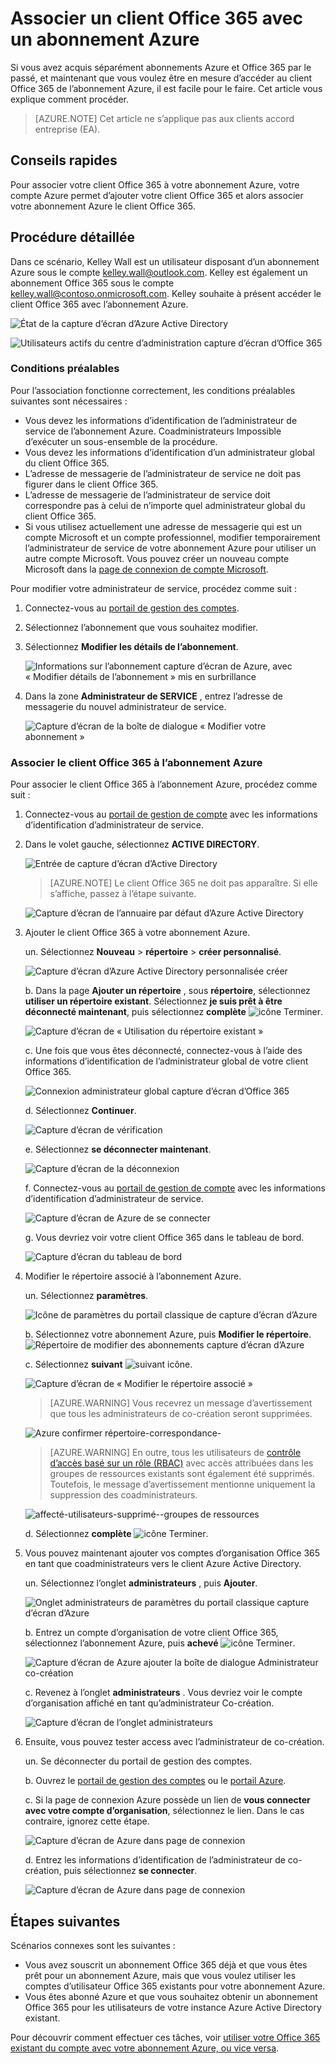 <properties
    pageTitle="Utilisez un client Office 365 avec un abonnement Azure | Microsoft Azure"
    description="Découvrez comment ajouter un annuaire Office 365 (client) à un abonnement Azure pour établir l’association."
    services=""
    documentationCenter=""
    authors="JiangChen79"
    manager="mbaldwin"
    editor=""
    tags="billing,top-support-issue"/>

<tags
    ms.service="billing"
    ms.workload="na"
    ms.tgt_pltfrm="ibiza"
    ms.devlang="na"
    ms.topic="article"
    ms.date="09/16/2016"
    ms.author="cjiang"/>

# <a name="associate-an-office-365-tenant-with-an-azure-subscription"></a>Associer un client Office 365 avec un abonnement Azure
Si vous avez acquis séparément abonnements Azure et Office 365 par le passé, et maintenant que vous voulez être en mesure d’accéder au client Office 365 de l’abonnement Azure, il est facile pour le faire. Cet article vous explique comment procéder.

> [AZURE.NOTE] Cet article ne s’applique pas aux clients accord entreprise (EA).

## <a name="quick-guidance"></a>Conseils rapides
Pour associer votre client Office 365 à votre abonnement Azure, votre compte Azure permet d’ajouter votre client Office 365 et alors associer votre abonnement Azure le client Office 365.

## <a name="detailed-steps"></a>Procédure détaillée
Dans ce scénario, Kelley Wall est un utilisateur disposant d’un abonnement Azure sous le compte kelley.wall@outlook.com. Kelley est également un abonnement Office 365 sous le compte kelley.wall@contoso.onmicrosoft.com. Kelley souhaite à présent accéder le client Office 365 avec l’abonnement Azure.

![État de la capture d’écran d’Azure Active Directory](./media/billing-add-office-365-tenant-to-azure-subscription/s31_msa-aad-status.png)

![Utilisateurs actifs du centre d’administration capture d’écran d’Office 365](./media/billing-add-office-365-tenant-to-azure-subscription/s32_office-365-user.png)

### <a name="prerequisites"></a>Conditions préalables
Pour l’association fonctionne correctement, les conditions préalables suivantes sont nécessaires :

- Vous devez les informations d’identification de l’administrateur de service de l’abonnement Azure. Coadministrateurs Impossible d’exécuter un sous-ensemble de la procédure.
- Vous devez les informations d’identification d’un administrateur global du client Office 365.
- L’adresse de messagerie de l’administrateur de service ne doit pas figurer dans le client Office 365.
- L’adresse de messagerie de l’administrateur de service doit correspondre pas à celui de n’importe quel administrateur global du client Office 365.
- Si vous utilisez actuellement une adresse de messagerie qui est un compte Microsoft et un compte professionnel, modifier temporairement l’administrateur de service de votre abonnement Azure pour utiliser un autre compte Microsoft. Vous pouvez créer un nouveau compte Microsoft dans la [page de connexion de compte Microsoft](https://signup.live.com/).


Pour modifier votre administrateur de service, procédez comme suit :

1. Connectez-vous au [portail de gestion des comptes](https://account.windowsazure.com/subscriptions).
2. Sélectionnez l’abonnement que vous souhaitez modifier.
3. Sélectionnez **Modifier les détails de l’abonnement**.

    ![Informations sur l’abonnement capture d’écran de Azure, avec « Modifier détails de l’abonnement » mis en surbrillance](./media/billing-add-office-365-tenant-to-azure-subscription/s33_azure-edit-subscription-details.png)

4. Dans la zone **Administrateur de SERVICE** , entrez l’adresse de messagerie du nouvel administrateur de service.

    ![Capture d’écran de la boîte de dialogue « Modifier votre abonnement »](./media/billing-add-office-365-tenant-to-azure-subscription/s34_change-subscription-service-admin.png)

### <a name="associate-the-office-365-tenant-with-the-azure-subscription"></a>Associer le client Office 365 à l’abonnement Azure
Pour associer le client Office 365 à l’abonnement Azure, procédez comme suit :

1.  Connectez-vous au [portail de gestion de compte](https://account.windowsazure.com/subscriptions) avec les informations d’identification d’administrateur de service.
2.  Dans le volet gauche, sélectionnez **ACTIVE DIRECTORY**.

    ![Entrée de capture d’écran d’Active Directory](./media/billing-add-office-365-tenant-to-azure-subscription/s35-classic-portal-active-directory-entry.png)

    > [AZURE.NOTE] Le client Office 365 ne doit pas apparaître. Si elle s’affiche, passez à l’étape suivante.

    ![Capture d’écran de l’annuaire par défaut d’Azure Active Directory](./media/billing-add-office-365-tenant-to-azure-subscription/s36-aad-tenant-default.png)

3. Ajouter le client Office 365 à votre abonnement Azure.

    un. Sélectionnez **Nouveau** > **répertoire** > **créer personnalisé**.

    ![Capture d’écran d’Azure Active Directory personnalisée créer](./media/billing-add-office-365-tenant-to-azure-subscription/s37-aad-custom-create.png)

    b. Dans la page **Ajouter un répertoire** , sous **répertoire**, sélectionnez **utiliser un répertoire existant**. Sélectionnez **je suis prêt à être déconnecté maintenant**, puis sélectionnez **complète** ![icône Terminer](./media/billing-add-office-365-tenant-to-azure-subscription/s38_complete-icon.png).

    ![Capture d’écran de « Utilisation du répertoire existant »](./media/billing-add-office-365-tenant-to-azure-subscription/s39_add-directory-use-existing.png)

    c. Une fois que vous êtes déconnecté, connectez-vous à l’aide des informations d’identification de l’administrateur global de votre client Office 365.

    ![Connexion administrateur global capture d’écran d’Office 365](./media/billing-add-office-365-tenant-to-azure-subscription/s310_sign-in-global-admin-office-365.png)

    d. Sélectionnez **Continuer**.

    ![Capture d’écran de vérification](./media/billing-add-office-365-tenant-to-azure-subscription/s311_use-contoso-directory-azure-verify.png)

    e. Sélectionnez **se déconnecter maintenant**.

    ![Capture d’écran de la déconnexion](./media/billing-add-office-365-tenant-to-azure-subscription/s312_use-contoso-directory-azure-confirm-and-sign-out.png)

    f. Connectez-vous au [portail de gestion de compte](https://account.windowsazure.com/subscriptions) avec les informations d’identification d’administrateur de service.

    ![Capture d’écran de Azure de se connecter](./media/billing-add-office-365-tenant-to-azure-subscription/s313_azure-sign-in-service-admin.png)

    g. Vous devriez voir votre client Office 365 dans le tableau de bord.

    ![Capture d’écran du tableau de bord](./media/billing-add-office-365-tenant-to-azure-subscription/s314_office-365-tenant-appear-in-azure.png)

4. Modifier le répertoire associé à l’abonnement Azure.

    un. Sélectionnez **paramètres**.

    ![Icône de paramètres du portail classique de capture d’écran d’Azure](./media/billing-add-office-365-tenant-to-azure-subscription/s315_azure-classic-portal-settings-icon.png)

    b. Sélectionnez votre abonnement Azure, puis **Modifier le répertoire**.
    ![Répertoire de modifier des abonnements capture d’écran d’Azure](./media/billing-add-office-365-tenant-to-azure-subscription/s316_azure-subscription-edit-directory.png)

    c. Sélectionnez **suivant** ![suivant icône](./media/billing-add-office-365-tenant-to-azure-subscription/s317_next-icon.png).

    ![Capture d’écran de « Modifier le répertoire associé »](./media/billing-add-office-365-tenant-to-azure-subscription/s318_azure-change-associated-directory.png)

    > [AZURE.WARNING] Vous recevrez un message d’avertissement que tous les administrateurs de co-création seront supprimées.

    ![Azure confirmer répertoire-correspondance-](./media/billing-add-office-365-tenant-to-azure-subscription/s322_azure-confirm-directory-mapping.png)

    >[AZURE.WARNING] En outre, tous les utilisateurs de [contrôle d’accès basé sur un rôle (RBAC)](./active-directory/role-based-access-control-configure.md) avec accès attribuées dans les groupes de ressources existants sont également été supprimés. Toutefois, le message d’avertissement mentionne uniquement la suppression des coadministrateurs.

    ![affecté-utilisateurs-supprimé--groupes de ressources](./media/billing-add-office-365-tenant-to-azure-subscription/s325_assigned-users-removed-resource-groups.png)

    d. Sélectionnez **complète** ![icône Terminer](./media/billing-add-office-365-tenant-to-azure-subscription/s38_complete-icon.png).

5. Vous pouvez maintenant ajouter vos comptes d’organisation Office 365 en tant que coadministrateurs vers le client Azure Active Directory.

    un. Sélectionnez l’onglet **administrateurs** , puis **Ajouter**.

    ![Onglet administrateurs de paramètres du portail classique capture d’écran d’Azure](./media/billing-add-office-365-tenant-to-azure-subscription/s319_azure-classic-portal-settings-administrators.png)

    b. Entrez un compte d’organisation de votre client Office 365, sélectionnez l’abonnement Azure, puis **achevé** ![icône Terminer](./media/billing-add-office-365-tenant-to-azure-subscription/s38_complete-icon.png).

    ![Capture d’écran de Azure ajouter la boîte de dialogue Administrateur co-création](./media/billing-add-office-365-tenant-to-azure-subscription/s320_azure-add-co-administrator.png)

    c. Revenez à l’onglet **administrateurs** . Vous devriez voir le compte d’organisation affiché en tant qu’administrateur Co-création.

    ![Capture d’écran de l’onglet administrateurs](./media/billing-add-office-365-tenant-to-azure-subscription/s321_azure-co-administrator-added.png)

6. Ensuite, vous pouvez tester access avec l’administrateur de co-création.

    un. Se déconnecter du portail de gestion des comptes.

    b. Ouvrez le [portail de gestion des comptes](https://account.windowsazure.com/subscriptions) ou le [portail Azure](https://portal.azure.com/).

    c. Si la page de connexion Azure possède un lien de **vous connecter avec votre compte d’organisation**, sélectionnez le lien. Dans le cas contraire, ignorez cette étape.

    ![Capture d’écran de Azure dans page de connexion](./media/billing-add-office-365-tenant-to-azure-subscription/3-sign-in-to-azure.png)

    d. Entrez les informations d’identification de l’administrateur de co-création, puis sélectionnez **se connecter**.

    ![Capture d’écran de Azure dans page de connexion](./media/billing-add-office-365-tenant-to-azure-subscription/s324_azure-sign-in-with-co-admin.png)

## <a name="next-steps"></a>Étapes suivantes
Scénarios connexes sont les suivantes :

- Vous avez souscrit un abonnement Office 365 déjà et que vous êtes prêt pour un abonnement Azure, mais que vous voulez utiliser les comptes d’utilisateur Office 365 existants pour votre abonnement Azure.
- Vous êtes abonné Azure et que vous souhaitez obtenir un abonnement Office 365 pour les utilisateurs de votre instance Azure Active Directory existant.

Pour découvrir comment effectuer ces tâches, voir [utiliser votre Office 365 existant du compte avec votre abonnement Azure, ou vice versa](billing-use-existing-office-365-account-azure-subscription.md).
